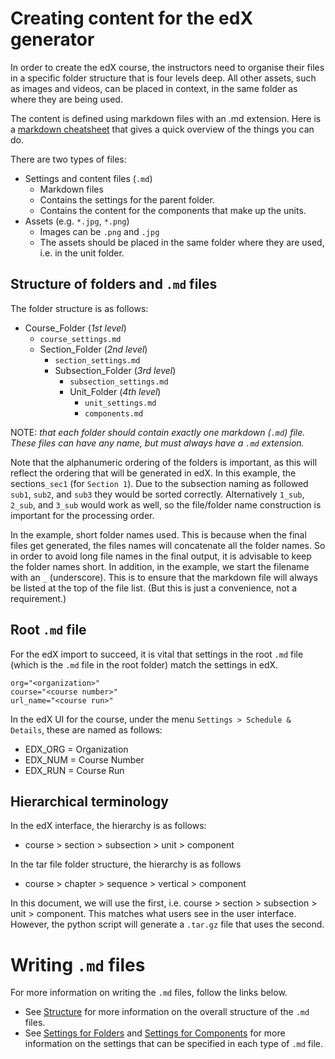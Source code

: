 # Creating content for the edX generator

In order to create the edX course, the instructors need to organise their files in a specific folder structure that is four levels deep. All other assets, such as images and videos, can be placed in context, in the same folder as where they are being used.

The content is defined using markdown files with an .md extension. 
Here is a [markdown cheatsheet](https://devhints.io/markdown) that gives a quick overview of the things you can do.

There are two types of files:

- Settings and content files (`.md`)
  - Markdown files
  - Contains the settings for the parent folder.
  - Contains the content for the components that make up the units.
- Assets (e.g. `*.jpg`, `*.png`)
  - Images can be `.png` and `.jpg`
  - The assets should be placed in the same folder where they are used, i.e. in the unit folder.


## Structure of folders and `.md` files

The folder structure is as follows:

- Course_Folder (_1st level_)
  - `course_settings.md`
  - Section_Folder (_2nd level_)
    - `section_settings.md`
    - Subsection_Folder (_3rd level_)
      - `subsection_settings.md`
      - Unit_Folder (_4th level_)
        - `unit_settings.md`
        - `components.md`

NOTE: _that each folder should contain exactly one markdown (`.md`) file. These files can have any name, but must always have a `.md` extension._ 

Note that the alphanumeric ordering of the folders is important, as this will reflect the ordering that will be generated in edX. In this example, the sections`_sec1` (for `Section 1`).  Due to the subsection naming as followed `sub1`, `sub2`, and `sub3` they would be sorted correctly. Alternatively `1_sub`, `2_sub`, and `3_sub` would work as well, so the file/folder name construction is important for the processing order.

In the example, short folder names used. This is because when the final files get generated, the files names will concatenate all the folder names. So in order to avoid long file names in the final output, it is advisable to keep the folder names short. In addition, in the example, we start the filename with an `_` (underscore). This is to ensure that the markdown file will always be listed at the top of the file list. (But this is just a convenience, not a requirement.)


## Root `.md` file

For the edX import to succeed, it is vital that settings in the root `.md` file (which is the `.md` file in the root folder) match the settings in edX.

```
org="<organization>" 
course="<course number>"
url_name="<course run>"
``` 

In the edX UI for the course, under the menu `Settings > Schedule & Details`, these are named as follows:
- EDX_ORG = Organization
- EDX_NUM = Course Number
- EDX_RUN = Course Run


## Hierarchical terminology

In  the edX interface, the hierarchy is as follows:
-  course > section > subsection > unit > component

In the tar file folder structure, the hierarchy is as follows
-  course > chapter > sequence > vertical > component

In this document, we will use the first, i.e. course > section > subsection > unit > component. This matches what users see in the user interface. However, the python script will generate a `.tar.gz` file that uses the second. 


# Writing `.md` files

For more information on writing the `.md` files, follow the links below.

* See [Structure](markdown_structure.md) for more information on the overall structure of the `.md` files.
* See [Settings for Folders](markdown_settings_folders.md) and [Settings for Components](markdown_settings_components.md) for more information on the settings that can be specified in each type of `.md` file.
